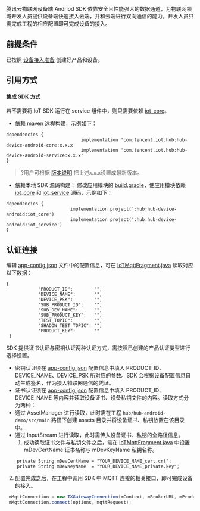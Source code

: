 腾讯云物联网设备端 Andriod SDK 依靠安全且性能强大的数据通道，为物联网领域开发人员提供设备端快速接入云端，并和云端进行双向通信的能力。开发人员只需完成工程的相应配置即可完成设备的接入。

## 前提条件
已按照 [设备接入准备](https://cloud.tencent.com/document/product/634/14442) 创建好产品和设备。

## 引用方式
####  集成 SDK 方式
若不需要将 IoT SDK 运行在 service 组件中，则只需要依赖 [iot_core](https://github.com/tencentyun/iot-device-java/tree/master/hub/hub-device-android/iot_core)。
 - 依赖 maven 远程构建，示例如下：
```gr
dependencies {
							implementation 'com.tencent.iot.hub:hub-device-android-core:x.x.x'
							implementation 'com.tencent.iot.hub:hub-device-android-service:x.x.x'
}
  ```
>?用户可根据 [版本说明](https://cloud.tencent.com/document/product/634/48712) 把上述x.x.x设置成最新版本。
>
 - 依赖本地 SDK 源码构建：
   修改应用模块的 [build.gradle](https://github.com/tencentyun/iot-device-java/blob/master/hub/hub-android-demo/build.gradle)，使应用模块依赖 [iot_core](https://github.com/tencentyun/iot-device-java/tree/master/hub/hub-device-android/iot_service) 和 [iot_service](https://github.com/tencentyun/iot-device-java/tree/master/hub/hub-device-android/iot_service) 源码，示例如下：
```gr
dependencies {
						implementation project(':hub:hub-device-android:iot_core')
						implementation project(':hub:hub-device-android:iot_service')
}
```

## 认证连接

编辑 [app-config.json](https://github.com/tencentyun/iot-device-java/blob/master/hub/hub-android-demo/app-config.json) 文件中的配置信息，可在 [IoTMqttFragment.java](https://github.com/tencentyun/iot-device-java/blob/master/hub/hub-android-demo/src/main/java/com/tencent/iot/hub/device/android/app/IoTMqttFragment.java) 读取对应以下数据：

``` gr
{
			"PRODUCT_ID":        "",
			"DEVICE_NAME":       "",
			"DEVICE_PSK":        "",
			"SUB_PRODUCT_ID":    "",
			"SUB_DEV_NAME":      "",
			"SUB_PRODUCT_KEY":   "",
			"TEST_TOPIC":        "",
			"SHADOW_TEST_TOPIC": "",
			"PRODUCT_KEY":       ""
 }
```

SDK 提供证书认证与密钥认证两种认证方式，需按照已创建的产品认证类型进行选择设置。
- 密钥认证须在 [app-config.json](https://github.com/tencentyun/iot-device-java/blob/master/hub/hub-android-demo/app-config.json) 配置信息中填入 PRODUCT_ID、DEVICE_NAME、DEVICE_PSK 所对应的参数。SDK 会根据设备配置信息自动生成签名，作为接入物联网通信的凭证。
- 证书认证须在 [app-config.json](https://github.com/tencentyun/iot-device-java/blob/master/hub/hub-android-demo/app-config.json) 配置信息中填入 PRODUCT_ID、DEVICE_NAME 等内容并读取设备证书、设备私钥文件的内容。读取方式分为两种：
 - 通过 AssetManager 进行读取，此时需在工程 `hub/hub-android-demo/src/main` 路径下创建 assets 目录并将设备证书、私钥放置在该目录中。
 - 通过 InputStream 进行读取，此时需传入设备证书、私钥的全路径信息。
   1. 成功读取证书文件与私钥文件之后，需在 [IoTMqttFragment.java](https://github.com/tencentyun/iot-device-java/blob/master/hub/hub-android-demo/src/main/java/com/tencent/iot/hub/device/android/app/IoTMqttFragment.java) 中设置 mDevCertName 证书名称与 mDevKeyName 私钥名称。
```
	private String mDevCertName = "YOUR_DEVICE_NAME_cert.crt";
	private String mDevKeyName  = "YOUR_DEVICE_NAME_private.key";
```
   2. 配置完成之后，在工程中调用 SDK 中 MQTT 连接的相关接口，即可完成设备的接入。
   ``` java
    mMqttConnection = new TXGatewayConnection(mContext, mBrokerURL, mProductID, mDevName, mDevPSK,null,null ,mMqttLogFlag, mMqttLogCallBack, mMqttActionCallBack);
    mMqttConnection.connect(options, mqttRequest);
   ```


